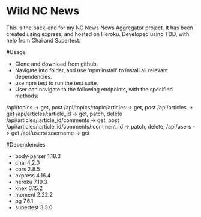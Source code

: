 # Wild NC News

This is the back-end for my NC News News Aggregator project. It has been created using express, and hosted on Heroku. Developed using TDD, with help from Chai and Supertest.

#Usage

- Clone and download from github.
- Navigate into folder, and use 'npm install' to install all relevant dependencies.
- use npm test to run the test suite.
- User can navigate to the following endpoints, with the specified methods: 

/api/topics -> get, post
/api/topics/:topic/articles:-> get, post
/api/articles -> get
/api/articles/:article_id -> get, patch, delete
/api/articles/:article_id/comments -> get, post
/api/articles/:article_id/comments/:comment_id -> patch, delete,
/api/users -> get
/api/users/:username -> get

#Dependencies

- body-parser 1.18.3
- chai 4.2.0
- cors 2.8.5
- express 4.16.4
- heroku 7.19.3
- knex 0.15.2
- moment 2.22.2
- pg 7.6.1
- supertest 3.3.0